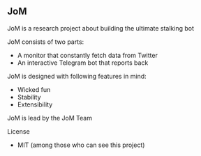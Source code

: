 ## JoM

JoM is a research project about building the ultimate stalking bot

JoM consists of two parts:
* A monitor that constantly fetch data from Twitter
* An interactive Telegram bot that reports back

JoM is designed with following features in mind:
* Wicked fun
* Stability
* Extensibility

JoM is lead by the JoM Team

License
* MIT (among those who can see this project)
